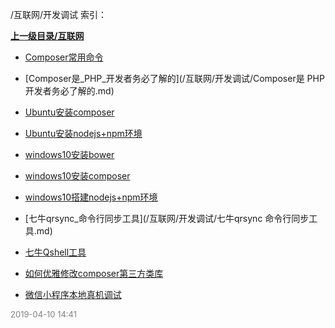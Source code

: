 /互联网/开发调试 索引：


**[上一级目录/互联网](/互联网/index.md)**

- [Composer常用命令](/互联网/开发调试/Composer常用命令.md)

- [Composer是_PHP_开发者务必了解的](/互联网/开发调试/Composer是 PHP 开发者务必了解的.md)

- [Ubuntu安装composer](/互联网/开发调试/Ubuntu安装composer.md)

- [Ubuntu安装nodejs+npm环境](/互联网/开发调试/Ubuntu安装nodejs+npm环境.md)

- [windows10安装bower](/互联网/开发调试/windows10安装bower.md)

- [windows10安装composer](/互联网/开发调试/windows10安装composer.md)

- [windows10搭建nodejs+npm环境](/互联网/开发调试/windows10搭建nodejs+npm环境.md)

- [七牛qrsync_命令行同步工具](/互联网/开发调试/七牛qrsync 命令行同步工具.md)

- [七牛Qshell工具](/互联网/开发调试/七牛Qshell工具.md)

- [如何优雅修改composer第三方类库](/互联网/开发调试/如何优雅修改composer第三方类库.md)

- [微信小程序本地真机调试](/互联网/开发调试/微信小程序本地真机调试.md)


<font size=2 color='grey'> 2019-04-10 14:41 </font>